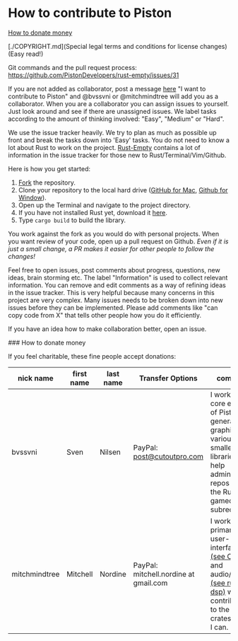 # How to contribute to Piston

<a href="#donate_money">How to donate money</a>

[./COPYRIGHT.md](Special legal terms and conditions for license changes) (Easy read!)

Git commands and the pull request process: https://github.com/PistonDevelopers/rust-empty/issues/31

If you are not added as collaborator, post a message [here](https://github.com/PistonDevelopers/piston/issues/70) "I want to contribute to Piston" and @bvssvni or @mitchmindtree will add you as a collaborator. When you are a collaborator you can assign issues to yourself. Just look around and see if there are unassigned issues. We label tasks according to the amount of thinking involved: "Easy", "Medium" or "Hard".

We use the issue tracker heavily. We try to plan as much as possible up front and break the tasks down into 'Easy' tasks. You do not need to know a lot about Rust to work on the project. [Rust-Empty](https://github.com/pistondevelopers/rust-empty) contains a lot of information in the issue tracker for those new to Rust/Terminal/Vim/Github.

Here is how you get started:

1. [Fork](https://github.com/PistonDevelopers/piston/fork) the repository.
2. Clone your repository to the local hard drive ([GitHub for Mac](https://mac.github.com/), [Github for Window](https://windows.github.com/)).
3. Open up the Terminal and navigate to the project directory.
4. If you have not installed Rust yet, download it [here](http://www.rust-lang.org/).
5. Type `cargo build` to build the library.

You work against the fork as you would do with personal projects. When you want review of your code, open up a pull request on Github. *Even if it is just a small change, a PR makes it easier for other people to follow the changes!*

Feel free to open issues, post comments about progress, questions, new ideas, brain storming etc. The label "Information" is used to collect relevant information. You can remove and edit comments as a way of refining ideas in the issue tracker. This is very helpful because many concerns in this project are very complex. Many issues needs to be broken down into new issues before they can be implemented. Please add comments like "can copy code from X" that tells other people how you do it efficiently.

If you have an idea how to make collaboration better, open an issue.

<a name="donate_money" />
### How to donate money

If you feel charitable, these fine people accept donations:

| nick name | first name | last name | Transfer Options | comment |
|---------------|---------------|---------------|-------------------|--------------|
| bvssvni | Sven | Nilsen | PayPal: post@cutoutpro.com | I work on the core engine of Piston, general graphics, various smaller libraries and help administering repos and the Rust gamedev subreddit |
| mitchmindtree | Mitchell | Nordine | PayPal: mitchell.nordine at gmail.com | I work primarily on user-interface [(see Conrod)](https://github.com/PistonDevelopers/conrod) and audio/dsp [(see rust-dsp)](https://github.com/PistonDevelopers/rust-dsp) while contributing to the other crates where I can. |
